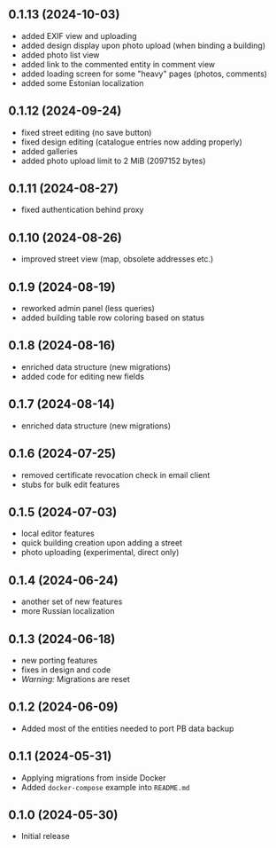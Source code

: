 ## 0.1.13 (2024-10-03)
- added EXIF view and uploading
- added design display upon photo upload (when binding a building)
- added photo list view
- added link to the commented entity in comment view
- added loading screen for some "heavy" pages (photos, comments)
- added some Estonian localization

## 0.1.12 (2024-09-24)
- fixed street editing (no save button)
- fixed design editing (catalogue entries now adding properly)
- added galleries
- added photo upload limit to 2 MiB (2097152 bytes)

## 0.1.11 (2024-08-27)
- fixed authentication behind proxy

## 0.1.10 (2024-08-26)
- improved street view (map, obsolete addresses etc.)

## 0.1.9 (2024-08-19)
- reworked admin panel (less queries)
- added building table row coloring based on status

## 0.1.8 (2024-08-16)
- enriched data structure (new migrations)
- added code for editing new fields

## 0.1.7 (2024-08-14)
- enriched data structure (new migrations)

## 0.1.6 (2024-07-25)
- removed certificate revocation check in email client
- stubs for bulk edit features

## 0.1.5 (2024-07-03)
- local editor features
- quick building creation upon adding a street
- photo uploading (experimental, direct only)

## 0.1.4 (2024-06-24)
- another set of new features
- more Russian localization

## 0.1.3 (2024-06-18)
- new porting features
- fixes in design and code
- *Warning:* Migrations are reset

## 0.1.2 (2024-06-09)
- Added most of the entities needed to port PB data backup

## 0.1.1 (2024-05-31)
- Applying migrations from inside Docker
- Added `docker-compose` example into `README.md`

## 0.1.0 (2024-05-30)
- Initial release